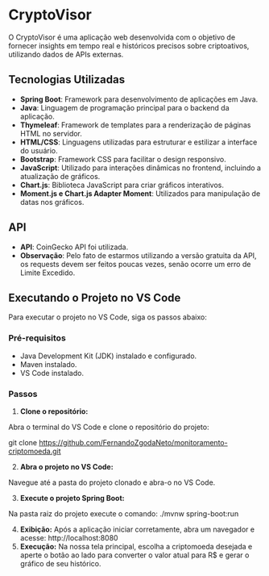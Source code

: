 # CryptoVisor

O CryptoVisor é uma aplicação web desenvolvida com o objetivo de fornecer insights em tempo real e históricos precisos sobre criptoativos, utilizando dados de APIs externas.

## Tecnologias Utilizadas

- **Spring Boot**: Framework para desenvolvimento de aplicações em Java.
- **Java**: Linguagem de programação principal para o backend da aplicação.
- **Thymeleaf**: Framework de templates para a renderização de páginas HTML no servidor.
- **HTML/CSS**: Linguagens utilizadas para estruturar e estilizar a interface do usuário.
- **Bootstrap**: Framework CSS para facilitar o design responsivo.
- **JavaScript**: Utilizado para interações dinâmicas no frontend, incluindo a atualização de gráficos.
- **Chart.js**: Biblioteca JavaScript para criar gráficos interativos.
- **Moment.js e Chart.js Adapter Moment**: Utilizados para manipulação de datas nos gráficos.

## API

- **API**: CoinGecko API foi utilizada.
- **Observação**: Pelo fato de estarmos utilizando a versão gratuita da API, os requests devem ser feitos poucas vezes, senão ocorre um erro de Limite Excedido. 

## Executando o Projeto no VS Code

Para executar o projeto no VS Code, siga os passos abaixo:

### Pré-requisitos

- Java Development Kit (JDK) instalado e configurado.
- Maven instalado.
- VS Code instalado.

### Passos

1. **Clone o repositório:**

Abra o terminal do VS Code e clone o repositório do projeto:

git clone https://github.com/FernandoZgodaNeto/monitoramento-criptomoeda.git

2. **Abra o projeto no VS Code:**

Navegue até a pasta do projeto clonado e abra-o no VS Code.

3. **Execute o projeto Spring Boot:**

Na pasta raiz do projeto execute o comando: ./mvnw spring-boot:run

4. **Exibição:**
Após a aplicação iniciar corretamente, abra um navegador e acesse: http://localhost:8080
5. **Execução:**
Na nossa tela principal, escolha a criptomoeda desejada e aperte o botão ao lado para converter o valor atual para R$ e gerar o gráfico de seu histórico.
